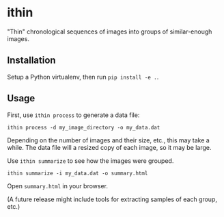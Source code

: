 ithin
=====

"Thin" chronological sequences of images into groups of similar-enough images.

Installation
------------

Setup a Python virtualenv, then run `pip install -e .`.

Usage
-----

First, use `ithin process` to generate a data file:

```
ithin process -d my_image_directory -o my_data.dat
```

Depending on the number of images and their size, etc., this may take a while.
The data file will a resized copy of each image, so it may be large.

Use `ithin summarize` to see how the images were grouped.

```
ithin summarize -i my_data.dat -o summary.html
```

Open `summary.html` in your browser.

(A future release might include tools for extracting samples of each group, etc.)
